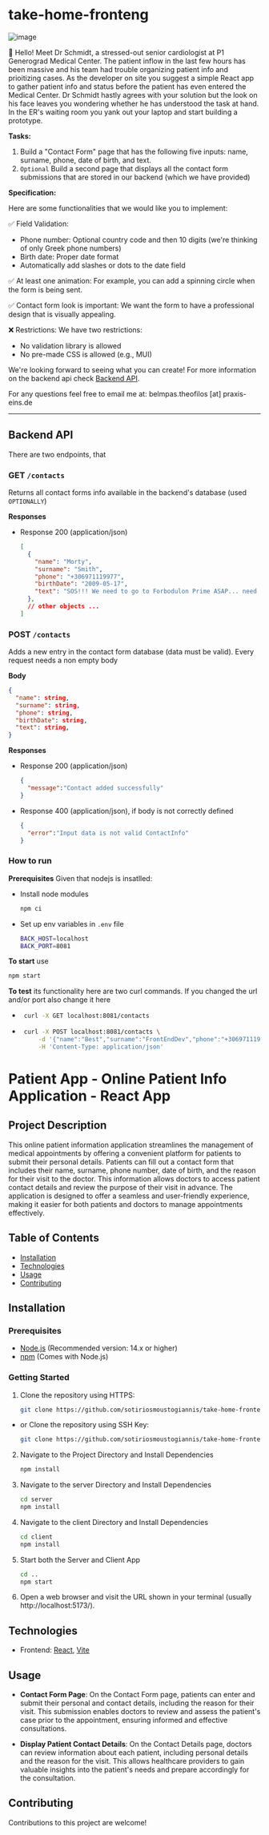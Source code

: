 # take-home-fronteng

![image](https://user-images.githubusercontent.com/18698923/235904899-cf3d4893-38d5-4ffc-ba9b-32cade454833.png)


👋 Hello! Meet Dr Schmidt, a stressed-out senior cardiologist at P1 Generograd Medical Center. The patient inflow in the last few hours has been massive and his team had trouble organizing patient info and prioitizing cases. As the developer on site you suggest a simple React app to gather patient info and status before the patient has even entered the Medical Center. Dr Schmidt hastly agrees with your solution but the look on his face leaves you wondering whether he has understood the task at hand. In the ER's waiting room you yank out your laptop and start building a prototype. 

**Tasks:**  
1.  Build a "Contact Form" page that has the following five inputs: name, surname, phone, date of birth, and text. 
2. `Optional` Build a second page that displays all the contact form submissions that are stored in our backend (which we have provided)

**Specification:**

Here are some functionalities that we would like you to implement:

✅ Field Validation:
- Phone number: Optional country code and then 10 digits (we're thinking of only Greek phone numbers)
- Birth date: Proper date format
- Automatically add slashes or dots to the date field

✅ At least one animation: For example, you can add a spinning circle when the form is being sent.

✅ Contact form look is important: We want the form to have a professional design that is visually appealing.

❌ Restrictions: We have two restrictions:
- No validation library is allowed
- No pre-made CSS is allowed (e.g., MUI)

We're looking forward to seeing what you can create! For more information on the backend api check [Backend API](#backend-api).

For any questions feel free to email me at: belmpas.theofilos [at] praxis-eins.de

***

## Backend API

There are two endpoints, that

### GET `/contacts`

Returns all contact forms info available in the backend's database (used `OPTIONALLY`)

**Responses**
* Response 200 (application/json)
  ```json
  [
    {
      "name": "Morty",
      "surname": "Smith",
      "phone": "+306971119977",
      "birthDate": "2009-05-17",
      "text": "SOS!!! We need to go to Forbodulon Prime ASAP... need the crystals!"
    },
    // other objects ...
  ]
  ```

### POST `/contacts`

Adds a new entry in the contact form database (data must be valid). Every request needs a non empty body

**Body**
```json
{
  "name": string,
  "surname": string,
  "phone": string,
  "birthDate": string,
  "text": string,
}
```

**Responses**
* Response 200 (application/json)
  ```json
  {
    "message":"Contact added successfully"
  }
  ```
* Response 400 (application/json), if body is not correctly defined
  ```json
  {
    "error":"Input data is not valid ContactInfo"
  }
  ```
### How to run

**Prerequisites** Given that nodejs is insatlled:
* Install node modules
    ```bash
    npm ci
    ```
* Set up env variables in `.env` file
    ```bash
    BACK_HOST=localhost
    BACK_PORT=8081
    ```

**To start** use
```bash
npm start
```

**To test** its functionality here are two curl commands. If you changed the url and/or port also change it here
 * ```bash
    curl -X GET localhost:8081/contacts
   ```
 * ```bash
    curl -X POST localhost:8081/contacts \
        -d '{"name":"Best","surname":"FrontEndDev","phone":"+306971119977","birthDate":"2009-05-17","text":"Test"}' \
        -H 'Content-Type: application/json'
   ```

# Patient App - Online Patient Info Application - React App

## Project Description

This online patient information application streamlines the management of medical appointments by offering a convenient platform for patients to submit their personal details. Patients can fill out a contact form that includes their name, surname, phone number, date of birth, and the reason for their visit to the doctor. This information allows doctors to access patient contact details and review the purpose of their visit in advance. The application is designed to offer a seamless and user-friendly experience, making it easier for both patients and doctors to manage appointments effectively.

## Table of Contents

- [Installation](#installation)
- [Technologies](#technologies)
- [Usage](#usage)
- [Contributing](#contributing)

## Installation

### Prerequisites

- [Node.js](https://nodejs.org/) (Recommended version: 14.x or higher)
- [npm](https://www.npmjs.com/) (Comes with Node.js)

### Getting Started

1. Clone the repository using HTTPS:

   ```bash
   git clone https://github.com/sotiriosmoustogiannis/take-home-fronteng-c1a13.git

- or Clone the repository using SSH Key:

   ```bash
   git clone https://github.com/sotiriosmoustogiannis/take-home-fronteng-c1a13.git

2. Navigate to the Project Directory and Install Dependencies

   ```bash
   npm install

3. Navigate to the server Directory and Install Dependencies

   ```bash
   cd server
   npm install

4. Navigate to the client Directory and Install Dependencies

   ```bash
   cd client
   npm install

5. Start both the Server and Client App

   ```bash
   cd ..
   npm start

5. Open a web browser and visit the URL shown in your terminal 
   (usually http://localhost:5173/).

## Technologies

- Frontend: [React](https://reactjs.org/), [Vite](https://vitejs.dev/guide)

## Usage

- **Contact Form Page**: On the Contact Form page, patients can enter and submit their personal and contact details, including the reason for their visit. This submission enables doctors to review and assess the patient's case prior to the appointment, ensuring informed and effective consultations.

- **Display Patient Contact Details**: On the Contact Details page, doctors can review information about each patient, including personal details and the reason for the visit. This allows healthcare providers to gain valuable insights into the patient's needs and prepare accordingly for the consultation.

## Contributing

Contributions to this project are welcome!

